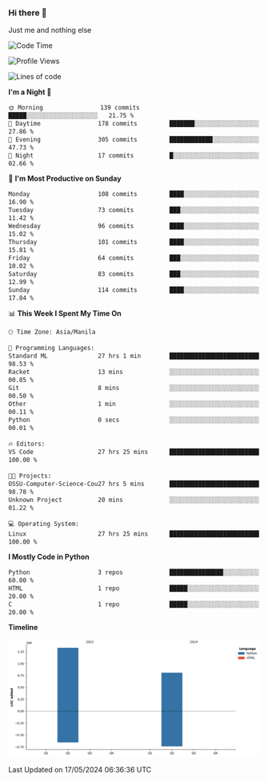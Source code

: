 ### Hi there 👋

Just me and nothing else


<!--START_SECTION:waka-->
![Code Time](http://img.shields.io/badge/Code%20Time-285%20hrs%2020%20mins-blue)

![Profile Views](http://img.shields.io/badge/Profile%20Views-3-blue)

![Lines of code](https://img.shields.io/badge/From%20Hello%20World%20I%27ve%20Written-2.1%20million%20lines%20of%20code-blue)

**I'm a Night 🦉** 

```text
🌞 Morning                139 commits         █████░░░░░░░░░░░░░░░░░░░░   21.75 % 
🌆 Daytime                178 commits         ███████░░░░░░░░░░░░░░░░░░   27.86 % 
🌃 Evening                305 commits         ████████████░░░░░░░░░░░░░   47.73 % 
🌙 Night                  17 commits          █░░░░░░░░░░░░░░░░░░░░░░░░   02.66 % 
```
📅 **I'm Most Productive on Sunday** 

```text
Monday                   108 commits         ████░░░░░░░░░░░░░░░░░░░░░   16.90 % 
Tuesday                  73 commits          ███░░░░░░░░░░░░░░░░░░░░░░   11.42 % 
Wednesday                96 commits          ████░░░░░░░░░░░░░░░░░░░░░   15.02 % 
Thursday                 101 commits         ████░░░░░░░░░░░░░░░░░░░░░   15.81 % 
Friday                   64 commits          ███░░░░░░░░░░░░░░░░░░░░░░   10.02 % 
Saturday                 83 commits          ███░░░░░░░░░░░░░░░░░░░░░░   12.99 % 
Sunday                   114 commits         ████░░░░░░░░░░░░░░░░░░░░░   17.84 % 
```


📊 **This Week I Spent My Time On** 

```text
🕑︎ Time Zone: Asia/Manila

💬 Programming Languages: 
Standard ML              27 hrs 1 min        █████████████████████████   98.53 % 
Racket                   13 mins             ░░░░░░░░░░░░░░░░░░░░░░░░░   00.85 % 
Git                      8 mins              ░░░░░░░░░░░░░░░░░░░░░░░░░   00.50 % 
Other                    1 min               ░░░░░░░░░░░░░░░░░░░░░░░░░   00.11 % 
Python                   0 secs              ░░░░░░░░░░░░░░░░░░░░░░░░░   00.01 % 

🔥 Editors: 
VS Code                  27 hrs 25 mins      █████████████████████████   100.00 % 

🐱‍💻 Projects: 
OSSU-Computer-Science-Cou27 hrs 5 mins       █████████████████████████   98.78 % 
Unknown Project          20 mins             ░░░░░░░░░░░░░░░░░░░░░░░░░   01.22 % 

💻 Operating System: 
Linux                    27 hrs 25 mins      █████████████████████████   100.00 % 
```

**I Mostly Code in Python** 

```text
Python                   3 repos             ███████████████░░░░░░░░░░   60.00 % 
HTML                     1 repo              █████░░░░░░░░░░░░░░░░░░░░   20.00 % 
C                        1 repo              █████░░░░░░░░░░░░░░░░░░░░   20.00 % 
```



**Timeline**

![Lines of Code chart](https://raw.githubusercontent.com/brutist/brutist/main/assets/bar_graph.png)


 Last Updated on 17/05/2024 06:36:36 UTC
<!--END_SECTION:waka-->
